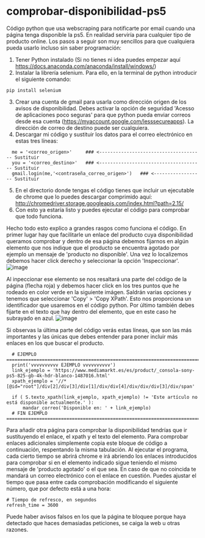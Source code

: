 # comprobar-disponibilidad-ps5
Código python que usa webscraping para notificarte por email cuando una página tenga disponible la ps5. En realidad serviría para cualquier tipo de producto online.
Los pasos a seguir son muy sencillos para que cualquiera pueda usarlo incluso sin saber programación:

1. Tener Python instalado (Si no tienes ni idea puedes empezar aquí https://docs.anaconda.com/anaconda/install/windows/)
2. Instalar la librería selenium. Para ello, en la terminal de python introducir el siguiente comando:
```
pip install selenium
```
3. Crear una cuenta de gmail para usarla como dirección origen de los avisos de disponibilidad. Debes activar la opción de seguridad 'Acesso de aplicaciones poco seguras' para que python pueda enviar correos desde esa cuenta (https://myaccount.google.com/lesssecureapps). La dirección de correo de destino puede ser cualquiera.
4. Descargar mi código y sustituir los datos para el correo electrónico en estas tres líneas:
```
  me = '<correo_origen>'     ### <-------------------------------------- Sustituir
  you = '<correo_destino>'   ### <-------------------------------------- Sustituir
  gmail.login(me,'<contraseña_correo_origen>')   ### <------------------ Sustituir
```
5. En el directorio donde tengas el código tienes que incluir un ejecutable de chrome que lo puedes descargar comprimido aquí: http://chromedriver.storage.googleapis.com/index.html?path=2.15/
6. Con esto ya estaría listo y puedes ejecutar el código para comprobar que todo funciona.

Hecho todo esto explico a grandes rasgos como funciona el código. En primer lugar hay que facilitarle un enlace del producto cuya disponibilidad queramos comprobar y dentro de esa página debemos fijarnos en algún elemento que nos indique que el producto se encuentra agotado por ejemplo un mensaje de 'producto no disponible'. Una vez lo localizemos debemos hacer click derecho y seleccionar la opción 'Inspeccionar'.
![image](https://user-images.githubusercontent.com/17747757/115062952-39410e00-9eeb-11eb-87df-d137a8214818.png)

Al inpeccionar ese elemento se nos resaltará una parte del código de la página (flecha roja) y debemos hacer click en los tres puntos que he rodeado en color verde en la siguiente imágen. Saldrán varias opciones y tenemos que seleccionar 'Copy' > 'Copy XPath'. Esto nos proporciona un identificador que usaremos en el código python. Por último también debes fijarte en el texto que hay dentro del elemento, que en este caso he subrayado en azul.
![image](https://user-images.githubusercontent.com/17747757/115063711-34c92500-9eec-11eb-9e21-c3caaa067c6a.png)

Si observas la última parte del código verás estas líneas, que son las más importantes y las únicas que debes entender para poner incluir más enlaces en los que buscar el producto.
```
  # EJEMPLO =================================================================================
  print('vvvvvvvvvv EJEMPLO vvvvvvvvvv')
  link_ejemplo = 'https://www.mediamarkt.es/es/product/_consola-sony-ps5-825-gb-4k-hdr-blanco-1487016.html'
  xpath_ejemplo = '//*[@id="root"]/div[2]/div[3]/div[1]/div/div[4]/div/div/div[3]/div/span'

  if ( S.texto_xpath(link_ejemplo, xpath_ejemplo) != 'Este artículo no está disponible actualmente.' ):
      mandar_correo('Disponible en: ' + link_ejemplo)
  # FIN EJEMPLO =================================================================================
```
Para añadir otra página para comprobar la disponibilidad tendrías que ir sustituyendo el enlace, el xpath y el texto del elemento. Para comprobar enlaces adicionales simplemente copia este bloque de código a continuación, respentando la misma tabulación. Al ejecutar el programa, cada cierto tiempo se abrirá chrome e irá abriendo los enlaces introducidos para comprobar si en el elemento indicado sigue teniendo el mismo mensaje de 'producto agotado' o el que sea. En caso de que no coincida te mandará un correo electrónico con el enlace en cuestión. Puedes ajustar el tiempo que pasa entre cada comprobación modificando el siguiente número, que por defecto está a una hora:
```
# Tiempo de refresco, en segundos
refresh_time = 3600
```
Puede haber avisos falsos en los que la página te bloquee porque haya detectado que haces demasiadas peticiones, se caiga la web u otras razones.
